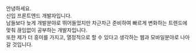 안녕하세요. <br>
신입 프론트엔드 개발자입니다.<br>
남들보다 늦게 개발분야로 뛰어들었지만 차근차근 준비하여 빠르게 변화하는 트렌드에 맞춰 끊임없이 공부하는 개발자입니다. <br>
또한 제가 더 흥미를 가지고, 열정적으로 할 수 있다고 생각하는 웹과 모바일분야로 나아갈 것입니다.  <br>
